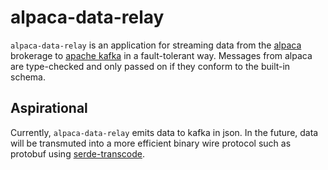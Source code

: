 # alpaca-data-relay
`alpaca-data-relay` is an application for streaming data from the [alpaca](https://alpaca.markets/) brokerage to [apache kafka](https://kafka.apache.org/) in a fault-tolerant way. Messages from alpaca are type-checked and only passed on if they conform to the built-in schema.

## Aspirational
Currently, `alpaca-data-relay` emits data to kafka in json. In the future, data will be transmuted into a more efficient binary wire protocol such as protobuf using [serde-transcode](https://serde.rs/transcode.html).
